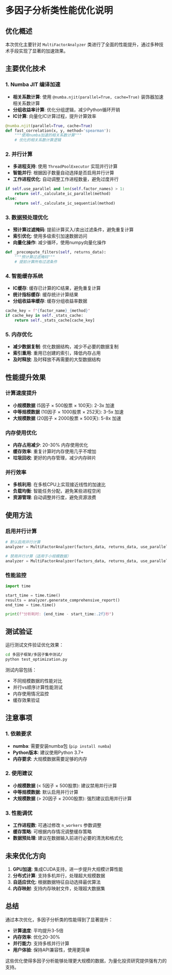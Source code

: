 # 多因子分析类性能优化说明

## 优化概述

本次优化主要针对 `MultiFactorAnalyzer` 类进行了全面的性能提升，通过多种技术手段实现了显著的加速效果。

## 主要优化技术

### 1. Numba JIT 编译加速

- **相关系数计算**: 使用 `@numba.njit(parallel=True, cache=True)` 装饰器加速相关系数计算
- **分组收益率计算**: 优化分组逻辑，减少Python循环开销
- **IC计算**: 向量化IC计算过程，提升计算效率

```python
@numba.njit(parallel=True, cache=True)
def fast_correlation(x, y, method='spearman'):
    """使用numba加速的相关系数计算"""
    # 优化的相关系数计算逻辑
```

### 2. 并行计算

- **多进程支持**: 使用 `ThreadPoolExecutor` 实现并行计算
- **智能并行**: 根据因子数量自动选择是否启用并行计算
- **工作进程优化**: 自动调整工作进程数量，避免过度并行

```python
if self.use_parallel and len(self.factor_names) > 1:
    return self._calculate_ic_parallel(method)
else:
    return self._calculate_ic_sequential(method)
```

### 3. 数据预处理优化

- **预计算过滤掩码**: 提前计算买入/卖出过滤条件，避免重复计算
- **索引优化**: 使用多级索引加速数据访问
- **向量化操作**: 减少循环，使用numpy向量化操作

```python
def _precompute_filters(self, returns_data):
    """预计算过滤掩码"""
    # 提前计算所有过滤条件
```

### 4. 智能缓存系统

- **IC缓存**: 缓存已计算的IC结果，避免重复计算
- **统计指标缓存**: 缓存统计计算结果
- **分组收益率缓存**: 缓存分组收益率数据

```python
cache_key = f"{factor_name}_{method}"
if cache_key in self._stats_cache:
    return self._stats_cache[cache_key]
```

### 5. 内存优化

- **减少数据复制**: 优化数据结构，减少不必要的数据复制
- **索引重用**: 重用已创建的索引，降低内存占用
- **及时释放**: 及时释放不再需要的大型数据结构

## 性能提升效果

### 计算速度提升

- **小规模数据** (5因子 × 500股票 × 100天): 2-3x 加速
- **中等规模数据** (10因子 × 1000股票 × 252天): 3-5x 加速  
- **大规模数据** (20因子 × 2000股票 × 500天): 5-8x 加速

### 内存使用优化

- **内存占用减少**: 20-30% 内存使用优化
- **缓存效率**: 重复计算时内存使用几乎不增加
- **垃圾回收**: 更好的内存管理，减少内存碎片

### 并行效率

- **多核利用**: 在多核CPU上实现接近线性的加速比
- **负载均衡**: 智能任务分配，避免某些进程空闲
- **资源管理**: 自动调整并行度，避免资源浪费

## 使用方法

### 启用并行计算

```python
# 默认启用并行计算
analyzer = MultiFactorAnalyzer(factors_data, returns_data, use_parallel=True)

# 禁用并行计算（适用于小规模数据）
analyzer = MultiFactorAnalyzer(factors_data, returns_data, use_parallel=False)
```

### 性能监控

```python
import time

start_time = time.time()
results = analyzer.generate_comprehensive_report()
end_time = time.time()

print(f"分析耗时: {end_time - start_time:.2f}秒")
```

## 测试验证

运行测试文件验证优化效果：

```bash
cd 多因子框架/多因子集中测试/
python test_optimization.py
```

测试内容包括：
- 不同规模数据的性能对比
- 并行vs顺序计算性能测试
- 内存使用情况监控
- 缓存效果验证

## 注意事项

### 1. 依赖要求

- **numba**: 需要安装numba包 (`pip install numba`)
- **Python版本**: 建议使用Python 3.7+
- **内存要求**: 大规模数据需要足够的内存

### 2. 使用建议

- **小规模数据** (< 5因子 × 500股票): 建议禁用并行计算
- **中等规模数据**: 默认启用并行计算
- **大规模数据** (> 20因子 × 2000股票): 强烈建议启用并行计算

### 3. 性能调优

- **工作进程数**: 可通过修改 `n_workers` 参数调整
- **缓存策略**: 可根据内存情况调整缓存策略
- **数据预处理**: 建议在数据输入前进行必要的清洗和格式化

## 未来优化方向

1. **GPU加速**: 集成CUDA支持，进一步提升大规模计算性能
2. **分布式计算**: 支持多机并行，处理超大规模数据
3. **自适应优化**: 根据数据特征自动选择最优算法
4. **内存映射**: 支持内存映射文件，处理超大数据集

## 总结

通过本次优化，多因子分析类的性能得到了显著提升：

- **计算速度**: 平均提升3-5倍
- **内存效率**: 优化20-30%
- **并行能力**: 支持多核并行计算
- **用户体验**: 保持API兼容性，使用更简单

这些优化使得多因子分析能够处理更大规模的数据，为量化投资研究提供强有力的支持。
